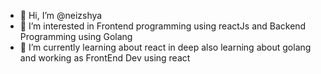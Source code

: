 - 👋 Hi, I’m @neizshya
- 👀 I’m interested in Frontend programming using reactJs and Backend Programming using Golang
- 🌱 I’m currently learning about react in deep also learning about golang and working as FrontEnd Dev using react


<!---
Neizshya is a ✨ special ✨ repository because its `README.md` (this file) appears on your GitHub profile.
You can click the Preview link to take a look at your changes.
--->
